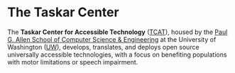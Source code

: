 # The Taskar Center

The **Taskar Center for Accessible Technology** ([TCAT](https://tcat.cs.washington.edu/)), housed by the [Paul G. Allen School of Computer Science & Engineering](https://www.cs.washington.edu/) at the University of Washington ([UW](https://www.washington.edu/)), develops, translates, and deploys open source universally accessible technologies, with a focus on benefiting populations with motor limitations or speech impairment.
